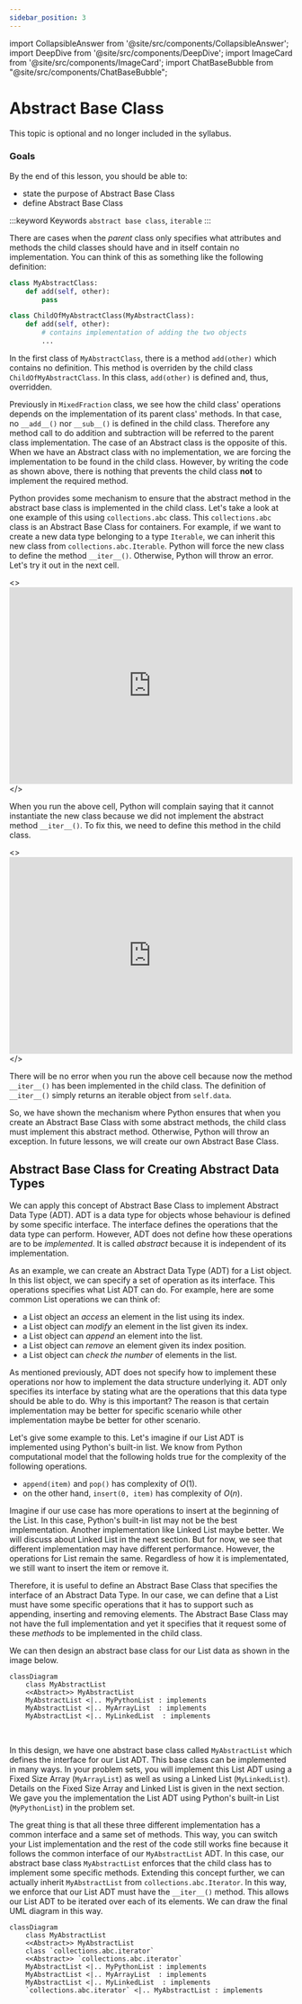 ```yaml
---
sidebar_position: 3
---
```


import CollapsibleAnswer from '@site/src/components/CollapsibleAnswer';
import DeepDive from '@site/src/components/DeepDive';
import ImageCard from '@site/src/components/ImageCard';
import ChatBaseBubble from "@site/src/components/ChatBaseBubble";

# Abstract Base Class

<ChatBaseBubble/>

This topic is optional and no longer included in the syllabus. 

### Goals

By the end of this lesson, you should be able to:
- state the purpose of Abstract Base Class
- define Abstract Base Class

:::keyword Keywords
`abstract base class`, `iterable`
:::

There are cases when the _parent_ class only specifies what attributes and methods the child classes should have and in itself contain no implementation. You can think of this as something like the following definition:

```python
class MyAbstractClass:
    def add(self, other):
        pass

class ChildOfMyAbstractClass(MyAbstractClass):
    def add(self, other):
        # contains implementation of adding the two objects
        ...
```

In the first class of `MyAbstractClass`, there is a method `add(other)` which contains no definition. This method is overriden by the child class `ChildOfMyAbstractClass`. In this class, `add(other)` is defined and, thus, overridden.

Previously in `MixedFraction` class, we see how the child class' operations depends on the implementation of its parent class' methods. In that case, no `__add__()` nor `__sub__()` is defined in the child class. Therefore any method call to do addition and subtraction will be referred to the parent class implementation. The case of an Abstract class is the opposite of this. When we have an Abstract class with no implementation, we are forcing the implementation to be found in the child class. However, by writing the code as shown above, there is nothing that prevents the child class **not** to implement the required method.

Python provides some mechanism to ensure that the abstract method in the abstract base class is implemented in the child class. Let's take a look at one example of this using `collections.abc` class. This `collections.abc` class is an Abstract Base Class for containers. For example, if we want to create a new data type belonging to a type `Iterable`, we can inherit this new class from `collections.abc.Iterable`. Python will force the new class to define the method `__iter__()`. Otherwise, Python will throw an error. Let's try it out in the next cell.

<!-- ```python
import  collections.abc as c
class NotRightIterable(c.Iterable):
    def __init__(self):
        self.data = []
test = NotRightIterable()
```
The output is
```sh
---------------------------------------------------------------------------
TypeError                                 Traceback (most recent call last)
<ipython-input-3-04bbdf83346f> in <module>
      5         self.data = []
      6
      7 test = NotRightIterable() <---------
TypeError: Can't instantiate abstract class NotRightIterable with abstract methods __iter__
``` -->

<><iframe src="https://trinket.io/embed/python3/ab78c95e4f?start=result" width="100%" height="350" frameborder="0" marginwidth="0" marginheight="0" allowfullscreen></iframe></>

When you run the above cell, Python will complain saying that it cannot instantiate the new class because we did not implement the abstract method `__iter__()`. To fix this, we need to define this method in the child class.

<!-- ```python
import  collections.abc as c
class RightIterable(c.Iterable):
    def __init__(self):
        self.data = []

    def __iter__(self):
        return iter(self.data)
test = RightIterable()
``` -->

<><iframe src="https://trinket.io/embed/python3/80d189528e?start=result" width="100%" height="350" frameborder="0" marginwidth="0" marginheight="0" allowfullscreen></iframe></>

There will be no error when you run the above cell because now the method `__iter__()` has been implemented in the child class. The definition of `__iter__()` simply returns an iterable object from `self.data`.

So, we have shown the mechanism where Python ensures that when you create an Abstract Base Class with some abstract methods, the child class must implement this abstract method. Otherwise, Python will throw an exception. In future lessons, we will create our own Abstract Base Class.

## Abstract Base Class for Creating Abstract Data Types

We can apply this concept of Abstract Base Class to implement Abstract Data Type (ADT). ADT is a data type for objects whose behaviour is defined by some specific interface. The interface defines the operations that the data type can perform. However, ADT does not define how these operations are to be _implemented_. It is called _abstract_ because it is independent of its implementation.

As an example, we can create an Abstract Data Type (ADT) for a List object. In this list object, we can specify a set of operation as its interface. This operations specifies what List ADT can do. For example, here are some common List operations we can think of:

- a List object an _access_ an element in the list using its index.
- a List object can _modify_ an element in the list given its index.
- a List object can _append_ an element into the list.
- a List object can _remove_ an element given its index position.
- a List object can _check the number_ of elements in the list.

As mentioned previously, ADT does not specify how to implement these operations nor how to implement the data structure underlying it. ADT only specifies its interface by stating what are the operations that this data type should be able to do. Why is this important? The reason is that certain implementation may be better for specific scenario while other implementation maybe be better for other scenario.

Let's give some example to this. Let's imagine if our List ADT is implemented using Python's built-in list. We know from Python computational model that the following holds true for the complexity of the following operations.

- `append(item)` and `pop()` has complexity of $O(1)$.
- on the other hand, `insert(0, item)` has complexity of $O(n)$.

Imagine if our use case has more operations to insert at the beginning of the List. In this case, Python's built-in list may not be the best implementation. Another implementation like Linked List maybe better. We will discuss about Linked List in the next section. But for now, we see that different implementation may have different performance. However, the operations for List remain the same. Regardless of how it is implementated, we still want to insert the item or remove it.

Therefore, it is useful to define an Abstract Base Class that specifies the interface of an Abstract Data Type. In our case, we can define that a List must have some specific operations that it has to support such as appending, inserting and removing elements. The Abstract Base Class may not have the full implementation and yet it specifies that it request some of these _methods_ to be implemented in the child class.

We can then design an abstract base class for our List data as shown in the image below.
<br/>

```mermaid
classDiagram
    class MyAbstractList
    <<Abstract>> MyAbstractList
    MyAbstractList <|.. MyPythonList : implements
    MyAbstractList <|.. MyArrayList  : implements
    MyAbstractList <|.. MyLinkedList  : implements
```

<br/>

In this design, we have one abstract base class called `MyAbstractList` which defines the interface for our List ADT. This base class can be implemented in many ways. In your problem sets, you will implement this List ADT using a Fixed Size Array (`MyArrayList`) as well as using a Linked List (`MyLinkedList`). Details on the Fixed Size Array and Linked List is given in the next section. We gave you the implementation the List ADT using Python's built-in List (`MyPythonList`) in the problem set.

The great thing is that all these three different implementation has a common interface and a same set of methods. This way, you can switch your List implementation and the rest of the code still works fine because it follows the common interface of our `MyAbstractList` ADT. In this case, our abstract base class `MyAbstractList` enforces that the child class has to implement some specific methods. Extending this concept further, we can actually inherit `MyAbstractList` from `collections.abc.Iterator`. In this way, we enforce that our List ADT must have the `__iter__()` method. This allows our List ADT to be iterated over each of its elements. We can draw the final UML diagram in this way.
<br/>

```mermaid
classDiagram
    class MyAbstractList
    <<Abstract>> MyAbstractList
    class `collections.abc.iterator`
    <<Abstract>> `collections.abc.iterator`
    MyAbstractList <|.. MyPythonList : implements 
    MyAbstractList <|.. MyArrayList  : implements
    MyAbstractList <|.. MyLinkedList  : implements
    `collections.abc.iterator` <|.. MyAbstractList : implements
```
